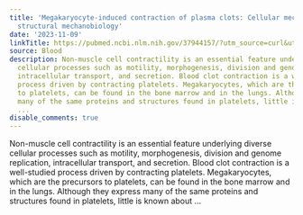 ```yaml
---
title: 'Megakaryocyte-induced contraction of plasma clots: Cellular mechanisms and
  structural mechanobiology'
date: '2023-11-09'
linkTitle: https://pubmed.ncbi.nlm.nih.gov/37944157/?utm_source=curl&utm_medium=rss&utm_campaign=journals&utm_content=7603509&fc=None&ff=20231110170859&v=2.17.9.post6+86293ac
source: Blood
description: Non-muscle cell contractility is an essential feature underlying diverse
  cellular processes such as motility, morphogenesis, division and genome replication,
  intracellular transport, and secretion. Blood clot contraction is a well-studied
  process driven by contracting platelets. Megakaryocytes, which are the precursors
  to platelets, can be found in the bone marrow and in the lungs. Although they express
  many of the same proteins and structures found in platelets, little is known about
  ...
disable_comments: true
---
```

Non-muscle cell contractility is an essential feature underlying diverse cellular processes such as motility, morphogenesis, division and genome replication, intracellular transport, and secretion. Blood clot contraction is a well-studied process driven by contracting platelets. Megakaryocytes, which are the precursors to platelets, can be found in the bone marrow and in the lungs. Although they express many of the same proteins and structures found in platelets, little is known about ...